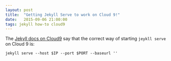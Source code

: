 ```yaml
---
layout: post
title:  "Getting Jekyll Serve to work on Cloud 9!"
date:   2015-09-06 21:00:00
tags: jekyll how-to cloud9
---
```


The [Jekyll docs on Cloud9](https://docs.c9.io/docs/jekyll) say that the correct way of starting `jeykll serve` on Cloud 9 is:

```
jekyll serve --host $IP --port $PORT --baseurl ''
```
<!-- more -->